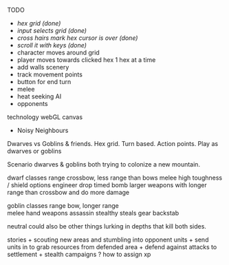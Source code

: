 TODO

* _hex grid (done)_
* _input selects grid (done)_
* _cross hairs mark hex cursor is over (done)_
* _scroll it with keys (done)_
* character moves around grid
* player moves towards clicked hex 1 hex at a time
* add walls scenery
* track movement points
* button for end turn
* melee
* heat seeking AI
* opponents


technology
webGL
canvas


+ Noisy Neighbours


Dwarves vs Goblins & friends.
Hex grid.
Turn based.
Action points.
Play as dwarves or goblins

Scenario
	dwarves & goblins both trying to colonize a new mountain.

dwarf classes
	range
		crossbow, less range than bows
	melee
		high toughness  / shield options
	engineer
		drop timed bomb
		larger weapons with longer range than crossbow
			and do more damage
		

goblin classes
	range
		bow, longer range	
	melee
		hand weapons
	assassin
		stealthy
		steals gear
		backstab
		

neutral
	could also be other things lurking in depths that kill
	both sides.	

stories
	+ scouting new areas and stumbling into opponent units
	+ send units in to grab resources from defended area
	+ defend against attacks to settlement
	+ stealth campaigns ?  how to assign xp
	